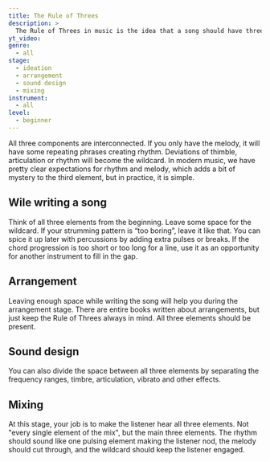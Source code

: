 ```yaml
---
title: The Rule of Threes
description: >
  The Rule of Threes in music is the idea that a song should have three main components: rhythm, melody, and a wildcard. Rhythm is not only the drums or percussions but all repeating elements of the song. Melody is the tune that the listener hums or sings along to. The wildcard is a unique aspect of the track, such as an unusual sound or a special effect, that sets it apart and makes it memorable. It is also referred as "ear candy" or "special element".
yt_video:
genre:
  - all
stage:
  - ideation
  - arrangement
  - sound design
  - mixing
instrument:
  - all
level:
  - beginner
---
```

All three components are interconnected. If you only have the melody, it will have some repeating phrases creating rhythm. Deviations of thimble, articulation or rhythm will become the wildcard.
In modern music, we have pretty clear expectations for rhythm and melody, which adds a bit of mystery to the third element, but in practice, it is simple.

## Wile writing a song
Think of all three elements from the beginning. Leave some space for the wildcard. If your strumming pattern is “too boring”, leave it like that. You can spice it up later with percussions by adding extra pulses or breaks. If the chord progression is too short or too long for a line, use it as an opportunity for another instrument to fill in the gap.

## Arrangement
Leaving enough space while writing the song will help you during the arrangement stage. There are entire books written about arrangements, but just keep the Rule of Threes always in mind. All three elements should be present.

## Sound design
You can also divide the space between all three elements by separating the frequency ranges, timbre, articulation, vibrato and other effects.

## Mixing
At this stage, your job is to make the listener hear all three elements. Not "every single element of the mix", but the main three elements. The rhythm should sound like one pulsing element making the listener nod, the melody should cut through, and the wildcard should keep the listener engaged.
